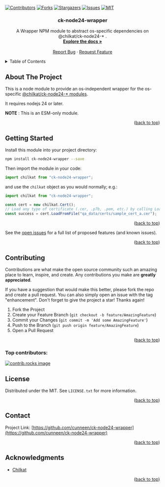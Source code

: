 <!-- Improved compatibility of back to top link: See: https://github.com/othneildrew/Best-README-Template/pull/73 -->
<a id="readme-top"></a>
<!--
*** Thanks for checking out the Best-README-Template. If you have a suggestion
*** that would make this better, please fork the repo and create a pull request
*** or simply open an issue with the tag "enhancement".
*** Don't forget to give the project a star!
*** Thanks again! Now go create something AMAZING! :D
-->

<!-- PROJECT SHIELDS -->
<!--
*** I'm using markdown "reference style" links for readability.
*** Reference links are enclosed in brackets [ ] instead of parentheses ( ).
*** See the bottom of this document for the declaration of the reference variables
*** for contributors-url, forks-url, etc. This is an optional, concise syntax you may use.
*** https://www.markdownguide.org/basic-syntax/#reference-style-links
-->
[![Contributors][contributors-shield]][contributors-url]
[![Forks][forks-shield]][forks-url]
[![Stargazers][stars-shield]][stars-url]
[![Issues][issues-shield]][issues-url]
[![MIT][license-shield]][license-url]



<div align="center">

  <h3 align="center">ck-node24-wrapper</h3>

  <p align="center">
    A Wrapper NPM module to abstract os-specific dependencies on @chilkat/ck-node24-* .
    <br />
    <a href="https://github.com/cunneen/ck-node24-wrapper"><strong>Explore the docs »</strong></a>
    <br />
    <br />
    <a href="https://github.com/cunneen/ck-node24-wrapper/issues/new?labels=bug&template=bug-report---.md">Report Bug</a>
    &middot;
    <a href="https://github.com/cunneen/ck-node24-wrapper/issues/new?labels=enhancement&template=feature-request---.md">Request Feature</a>
  </p>
</div>



<!-- TABLE OF CONTENTS -->
<details>
  <summary>Table of Contents</summary>
  <ol>
    <li>
      <a href="#about-the-project">About The Project</a>
    </li>
    <li>
      <a href="#getting-started">Getting Started</a>
      <ul>
        <li><a href="#prerequisites">Prerequisites</a></li>
        <li><a href="#installation">Installation</a></li>
      </ul>
    </li>
    <li><a href="#usage">Usage</a></li>
    <li><a href="#roadmap">Roadmap</a></li>
    <li><a href="#contributing">Contributing</a></li>
    <li><a href="#license">License</a></li>
    <li><a href="#contact">Contact</a></li>
    <li><a href="#acknowledgments">Acknowledgments</a></li>
  </ol>
</details>



<!-- ABOUT THE PROJECT -->
## About The Project

This is a node module to provide an os-independent wrapper for the os-specific [@chilkat/ck-node24-* modules][chilkat].

It requires nodejs 24 or later.

**NOTE** : This is an ESM-only module.

<p align="right">(<a href="#readme-top">back to top</a>)</p>

<!-- GETTING STARTED -->
## Getting Started

Install this module into your project directory:

```sh
npm install ck-node24-wrapper --save
```

Then import the module in your code:

```js
import chilkat from "ck-node24-wrapper";
```

and use the `chilkat` object as you would normally; e.g.:

```js
import chilkat from "ck-node24-wrapper";

const cert = new chilkat.Cert();
// Load any type of certificate (.cer, .p7b, .pem, etc.) by calling LoadFromFile.
const success = cert.LoadFromFile("qa_data/certs/sample_cert_a.cer");
```

<p align="right">(<a href="#readme-top">back to top</a>)</p>

See the [open issues](https://github.com/cunneen/ck-node24-wrapper/issues) for a full list of proposed features (and known issues).

<p align="right">(<a href="#readme-top">back to top</a>)</p>


<!-- CONTRIBUTING -->
## Contributing

Contributions are what make the open source community such an amazing place to learn, inspire, and create. Any contributions you make are **greatly appreciated**.

If you have a suggestion that would make this better, please fork the repo and create a pull request. You can also simply open an issue with the tag "enhancement".
Don't forget to give the project a star! Thanks again!

1. Fork the Project
2. Create your Feature Branch (`git checkout -b feature/AmazingFeature`)
3. Commit your Changes (`git commit -m 'Add some AmazingFeature'`)
4. Push to the Branch (`git push origin feature/AmazingFeature`)
5. Open a Pull Request

<p align="right">(<a href="#readme-top">back to top</a>)</p>

### Top contributors:

<a href="https://github.com/cunneen/ck-node24-wrapper/graphs/contributors">
  <img src="https://contrib.rocks/image?repo=cunneen/ck-node24-wrapper" alt="contrib.rocks image" />
</a>


<!-- LICENSE -->
## License

Distributed under the MIT. See `LICENSE.txt` for more information.

<p align="right">(<a href="#readme-top">back to top</a>)</p>


<!-- CONTACT -->
## Contact

Project Link: [https://github.com/cunneen/ck-node24-wrapper](https://github.com/cunneen/ck-node24-wrapper)

<p align="right">(<a href="#readme-top">back to top</a>)</p>

<!-- ACKNOWLEDGMENTS -->
## Acknowledgments

* [Chilkat](https://www.chilkatsoft.com/nodejs.asp)

<p align="right">(<a href="#readme-top">back to top</a>)</p>

<!-- MARKDOWN LINKS & IMAGES -->
<!-- https://www.markdownguide.org/basic-syntax/#reference-style-links -->
[chilkat]: https://www.chilkatsoft.com/nodejs.asp
[contributors-shield]: https://img.shields.io/github/contributors/cunneen/ck-node24-wrapper.svg?style=for-the-badge
[contributors-url]: https://github.com/cunneen/ck-node24-wrapper/graphs/contributors
[forks-shield]: https://img.shields.io/github/forks/cunneen/ck-node24-wrapper.svg?style=for-the-badge
[forks-url]: https://github.com/cunneen/ck-node24-wrapper/network/members
[stars-shield]: https://img.shields.io/github/stars/cunneen/ck-node24-wrapper.svg?style=for-the-badge
[stars-url]: https://github.com/cunneen/ck-node24-wrapper/stargazers
[issues-shield]: https://img.shields.io/github/issues/cunneen/ck-node24-wrapper.svg?style=for-the-badge
[issues-url]: https://github.com/cunneen/ck-node24-wrapper/issues
[license-shield]: https://img.shields.io/github/license/cunneen/ck-node24-wrapper.svg?style=for-the-badge
[license-url]: https://github.com/cunneen/ck-node24-wrapper/blob/master/LICENSE.txt
[linkedin-shield]: https://img.shields.io/badge/-LinkedIn-black.svg?style=for-the-badge&logo=linkedin&colorB=555
[linkedin-url]: https://linkedin.com/in/linkedin_username
[product-screenshot]: images/screenshot.png
[Next.js]: https://img.shields.io/badge/next.js-000000?style=for-the-badge&logo=nextdotjs&logoColor=white
[Next-url]: https://nextjs.org/
[React.js]: https://img.shields.io/badge/React-20232A?style=for-the-badge&logo=react&logoColor=61DAFB
[React-url]: https://reactjs.org/
[Vue.js]: https://img.shields.io/badge/Vue.js-35495E?style=for-the-badge&logo=vuedotjs&logoColor=4FC08D
[Vue-url]: https://vuejs.org/
[Angular.io]: https://img.shields.io/badge/Angular-DD0031?style=for-the-badge&logo=angular&logoColor=white
[Angular-url]: https://angular.io/
[Svelte.dev]: https://img.shields.io/badge/Svelte-4A4A55?style=for-the-badge&logo=svelte&logoColor=FF3E00
[Svelte-url]: https://svelte.dev/
[Laravel.com]: https://img.shields.io/badge/Laravel-FF2D20?style=for-the-badge&logo=laravel&logoColor=white
[Laravel-url]: https://laravel.com
[Bootstrap.com]: https://img.shields.io/badge/Bootstrap-563D7C?style=for-the-badge&logo=bootstrap&logoColor=white
[Bootstrap-url]: https://getbootstrap.com
[JQuery.com]: https://img.shields.io/badge/jQuery-0769AD?style=for-the-badge&logo=jquery&logoColor=white
[JQuery-url]: https://jquery.com 
